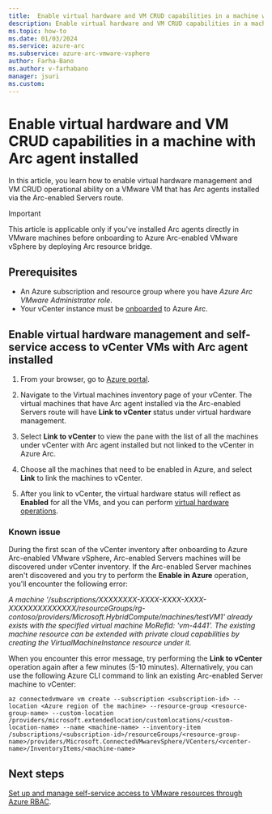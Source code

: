 ```yaml
---
title:  Enable virtual hardware and VM CRUD capabilities in a machine with Arc agent installed
description: Enable virtual hardware and VM CRUD capabilities in a machine with Arc agent installed
ms.topic: how-to 
ms.date: 01/03/2024
ms.service: azure-arc
ms.subservice: azure-arc-vmware-vsphere
author: Farha-Bano
ms.author: v-farhabano
manager: jsuri
ms.custom: 
---
```


# Enable virtual hardware and VM CRUD capabilities in a machine with Arc agent installed

In this article, you learn how to enable virtual hardware management and VM CRUD operational ability on a VMware VM that has Arc agents installed via the Arc-enabled Servers route.

>[!IMPORTANT]
> This article is applicable only if you've installed Arc agents directly in VMware machines before onboarding to Azure Arc-enabled VMware vSphere by deploying Arc resource bridge. 

## Prerequisites

- An Azure subscription and resource group where you have *Azure Arc VMware Administrator role*. 
- Your vCenter instance must be [onboarded](quick-start-connect-vcenter-to-arc-using-script.md) to Azure Arc.

## Enable virtual hardware management and self-service access to vCenter VMs with Arc agent installed

1. From your browser, go to [Azure portal](https://portal.azure.com/).

1. Navigate to the Virtual machines inventory page of your vCenter. The virtual machines that have Arc agent installed via the Arc-enabled Servers route will have **Link to vCenter** status under virtual hardware management.

1. Select **Link to vCenter** to view the pane with the list of all the machines under vCenter with Arc agent installed but not linked to the vCenter in Azure Arc.

1. Choose all the machines that need to be enabled in Azure, and select **Link** to link the machines to vCenter.

1. After you link to vCenter, the virtual hardware status will reflect as **Enabled** for all the VMs, and you can perform [virtual hardware operations](perform-vm-ops-through-azure.md). 

### Known issue
 
During the first scan of the vCenter inventory after onboarding to Azure Arc-enabled VMware vSphere, Arc-enabled Servers machines will be discovered under vCenter inventory. If the Arc-enabled Server machines aren't discovered and you try to perform the **Enable in Azure** operation, you'll encounter the following error:<br>

*A machine '/subscriptions/XXXXXXXX-XXXX-XXXX-XXXX-XXXXXXXXXXXXXX/resourceGroups/rg-contoso/providers/Microsoft.HybridCompute/machines/testVM1' already exists with the specified virtual machine MoRefId: 'vm-4441'. The existing machine resource can be extended with private cloud capabilities by creating the VirtualMachineInstance resource under it.*

When you encounter this error message, try performing the **Link to vCenter** operation again after a few minutes (5-10 minutes). Alternatively, you can use the following Azure CLI command to link an existing Arc-enabled Server machine to vCenter:<br>


```azurecli-interactive
az connectedvmware vm create --subscription <subscription-id> --location <Azure region of the machine> --resource-group <resource-group-name> --custom-location /providers/microsoft.extendedlocation/customlocations/<custom-location-name> --name <machine-name> --inventory-item /subscriptions/<subscription-id>/resourceGroups/<resource-group-name>/providers/Microsoft.ConnectedVMwarevSphere/VCenters/<vcenter-name>/InventoryItems/<machine-name>
```

## Next steps

[Set up and manage self-service access to VMware resources through Azure RBAC](setup-and-manage-self-service-access.md).

